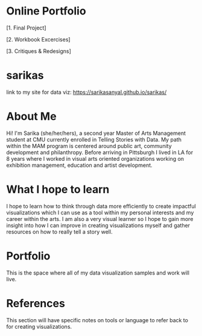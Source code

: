 # Online Portfolio
[1. Final Project]

[2. Workbook Excercises]

[3. Critiques & Redesigns]

# sarikas
link to my site for data viz: https://sarikasanyal.github.io/sarikas/

# About Me
Hi! I'm Sarika (she/her/hers), a second year Master of Arts Management student at CMU currently enrolled in Telling Stories with Data. My path within the MAM program is centered around public art, community development and philanthropy. Before arriving in Pittsburgh I lived in LA for 8 years where I worked in visual arts oriented organizations working on exhibition management, education and artist development. 

# What I hope to learn
I hope to learn how to think through data more efficiently to create impactful visualizations which I can use as a tool within my personal interests and my career within the arts. I am also a very visual learner so I hope to gain more insight into how I can improve in creating visualizations myself and gather resources on how to really tell a story well. 

# Portfolio
This is the space where all of my data visualization samples and work will live.

# References
This section will have specific notes on tools or language to refer back to for creating visualizations.
